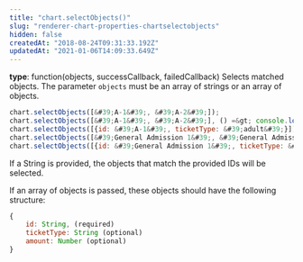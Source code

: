 ```yaml
---
title: "chart.selectObjects()"
slug: "renderer-chart-properties-chartselectobjects"
hidden: false
createdAt: "2018-08-24T09:31:33.192Z"
updatedAt: "2021-01-06T14:09:33.649Z"
---
```

**type**: function(objects, successCallback, failedCallback)
Selects matched objects. The parameter `objects` must be an array of strings or an array of objects.

```javascript
chart.selectObjects([&#39;A-1&#39;, &#39;A-2&#39;]);
chart.selectObjects([&#39;A-1&#39;, &#39;A-2&#39;], () =&gt; console.log(&#39;selection successful&#39;));
chart.selectObjects([{id: &#39;A-1&#39;, ticketType: &#39;adult&#39;}]);
chart.selectObjects([&#39;General Admission 1&#39;, &#39;General Admission 1&#39;]);
chart.selectObjects([{id: &#39;General Admission 1&#39;, ticketType: &#39;adult&#39;, amount: 3}]);
```

If a String is provided, the objects that match the provided IDs will be selected.

If an array of objects is passed, these objects should have the following structure:

```javascript
{
    id: String, (required)
    ticketType: String (optional)
    amount: Number (optional)
}
```
